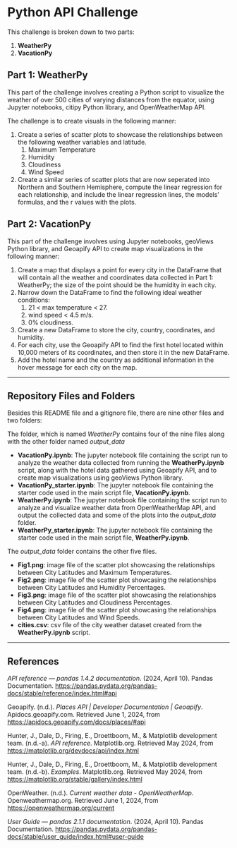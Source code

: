 # Python API Challenge

This challenge is broken down to two parts:

1. **WeatherPy**
2. **VacationPy**

## Part 1: WeatherPy

This part of the challenge involves creating a Python script to visualize the weather of over 500 cities of varying distances from the equator, using Jupyter notebooks, citipy Python library, and OpenWeatherMap API.

The challenge is to create visuals in the following manner:

1. Create a series of scatter plots to showcase the relationships between the following weather variables and latitude.
    1. Maximum Temperature
    2. Humidity
    3. Cloudiness
    4. Wind Speed
2. Create a similar series of scatter plots that are now seperated into Northern and Southern Hemisphere, compute the linear regression for each relationship, and include the linear regression lines, the models' formulas, and the r values with the plots.

## Part 2: VacationPy

This part of the challenge involves using Jupyter notebooks, geoViews Python library, and Geoapify API to create map visualizations in the following manner:

1. Create a map that displays a point for every city in the DataFrame that will contain all the weather and coordinates data collected in Part 1: WeatherPy; the size of the point should be the humidity in each city.
2. Narrow down the DataFrame to find the following ideal weather conditions:
    1. 21 < max temperature < 27.
    2. wind speed < 4.5 m/s.
    3. 0% cloudiness.
3. Create a new DataFrame to store the city, country, coordinates, and humidity.
4. For each city, use the Geoapify API to find the first hotel located within 10,000 meters of its coordinates, and then store it in the new DataFrame.
5. Add the hotel name and the country as additional information in the hover message for each city on the map.

---

## Repository Files and Folders

Besides this README file and a gitignore file, there are nine other files and two folders:

The folder, which is named *WeatherPy* contains four of the nine files along with the other folder named *output_data*

- **VacationPy.ipynb**: The jupyter notebook file containing the script run to analyze the weather data collected from running the **WeatherPy.ipynb** script, along with the hotel data gathered using Geoapify API, and to create map visualizations using geoViews Python library.
- **VacationPy_starter.ipynb**: The jupyter notebook file containing the starter code used in the main script file, **VacationPy.ipynb**.
- **WeatherPy.ipynb**: The jupyter notebook file containing the script run to analyze and visualize weather data from OpenWeatherMap API, and output the collected data and some of the plots into the *output_data* folder.
- **WeatherPy_starter.ipynb**: The jupyter notebook file containing the starter code used in the main script file, **WeatherPy.ipynb**.

The *output_data* folder contains the other five files.

- **Fig1.png**: image file of the scatter plot showcasing the relationships between City Latitudes and Maximum Temperatures.
- **Fig2.png**: image file of the scatter plot showcasing the relationships between City Latitudes and Humidity Percentages.
- **Fig3.png**: image file of the scatter plot showcasing the relationships between City Latitudes and Cloudiness Percentages.
- **Fig4.png**: image file of the scatter plot showcasing the relationships between City Latitudes and Wind Speeds.
- **cities.csv**: csv file of the city weather dataset created from the **WeatherPy.ipynb** script.

---

## References

*API reference — pandas 1.4.2 documentation*. (2024, April 10). Pandas Documentation. <https://pandas.pydata.org/pandas-docs/stable/reference/index.html#api>

Geoapify. (n.d.). *Places API | Developer Documentation | Geoapify*. Apidocs.geoapify.com. Retrieved June 1, 2024, from <https://apidocs.geoapify.com/docs/places/#api>

Hunter, J., Dale, D., Firing, E., Droettboom, M., & Matplotlib development team. (n.d.-a). *API reference*. Matplotlib.org. Retrieved May 2024, from <https://matplotlib.org/devdocs/api/index.html>

Hunter, J., Dale, D., Firing, E., Droettboom, M., & Matplotlib development team. (n.d.-b). *Examples*. Matplotlib.org. Retrieved May 2024, from <https://matplotlib.org/stable/gallery/index.html>

OpenWeather. (n.d.). *Current weather data - OpenWeatherMap*. Openweathermap.org. Retrieved June 1, 2024, from <https://openweathermap.org/current>

*User Guide — pandas 2.1.1 documentation*. (2024, April 10). Pandas Documentation. <https://pandas.pydata.org/pandas-docs/stable/user_guide/index.html#user-guide>
